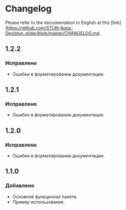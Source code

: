 # Changelog

Please refer to the documentation in English at this [link](https://github.com/STUN-Apps-Dev/stun_slider/blob/master/CHANGELOG.md.

## 1.2.2
### Исправлено
- Ошибки в форматировании документации.

## 1.2.1
### Исправлено
- Ошибки в форматировании документации.

## 1.2.0
### Исправлено
- Ошибки в форматировании документации.

## 1.1.0
### Добавлено
- Основной функционал пакета.
- Пример использования.